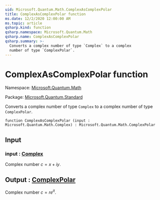 ```yaml
---
uid: Microsoft.Quantum.Math.ComplexAsComplexPolar
title: ComplexAsComplexPolar function
ms.date: 12/2/2020 12:00:00 AM
ms.topic: article
qsharp.kind: function
qsharp.namespace: Microsoft.Quantum.Math
qsharp.name: ComplexAsComplexPolar
qsharp.summary: >-
  Converts a complex number of type `Complex` to a complex
  number of type `ComplexPolar`.
---
```


# ComplexAsComplexPolar function

Namespace: [Microsoft.Quantum.Math](xref:Microsoft.Quantum.Math)

Package: [Microsoft.Quantum.Standard](https://nuget.org/packages/Microsoft.Quantum.Standard)


Converts a complex number of type `Complex` to a complexnumber of type `ComplexPolar`.

```qsharp
function ComplexAsComplexPolar (input : Microsoft.Quantum.Math.Complex) : Microsoft.Quantum.Math.ComplexPolar
```


## Input

### input : [Complex](xref:Microsoft.Quantum.Math.Complex)

Complex number $c = x + i y$.



## Output : [ComplexPolar](xref:Microsoft.Quantum.Math.ComplexPolar)

Complex number $c = r e^{i t}$.